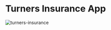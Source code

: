 # Turners Insurance App

<img src="https://i.ibb.co/427RWVn/Screen-Shot-2022-09-08-at-9-32-44-PM.png" alt="turners-insurance" border="0">
